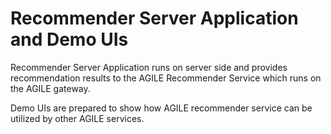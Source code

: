 # Recommender Server Application and Demo UIs

Recommender Server Application runs on server side and provides recommendation results to the AGILE Recommender Service which runs on the AGILE gateway.

Demo UIs are prepared to show how AGILE recommender service can be utilized by other AGILE services.